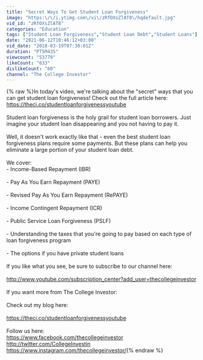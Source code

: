 ```yaml
---
title: "Secret Ways To Get Student Loan Forgiveness"
image: "https:\/\/i.ytimg.com\/vi\/zRfOXsZlAT8\/hqdefault.jpg"
vid_id: "zRfOXsZlAT8"
categories: "Education"
tags: ["Student Loan Forgiveness","Student Loan Debt","Student Loans"]
date: "2021-06-12T10:46:12+03:00"
vid_date: "2018-03-19T07:30:01Z"
duration: "PT5M43S"
viewcount: "53779"
likeCount: "633"
dislikeCount: "60"
channel: "The College Investor"
---
```

{% raw %}In today's video, we're talking about the &quot;secret&quot; ways that you can get student loan forgiveness! Check out the full article here: <a rel="nofollow" target="blank" href="https://theci.co/studentloanforgivenessyoutube">https://theci.co/studentloanforgivenessyoutube</a><br /><br />Student loan forgiveness is the holy grail for student loan borrowers. Just imagine your student loan disappearing and you not having to pay it.<br /><br />Well, it doesn't work exactly like that - even the best student loan forgiveness plans require some payments. But these plans can help you eliminate a large portion of your student loan debt.<br /><br />We cover:<br />- Income-Based Repayment (IBR)<br /><br />- Pay As You Earn Repayment (PAYE)<br /><br />- Revised Pay As You Earn Repayment (RePAYE)<br /><br />- Income Contingent Repayment (ICR)<br /><br />- Public Service Loan Forgiveness (PSLF) <br /><br />- Understanding the taxes that you're going to pay based on each type of loan forgiveness program<br /><br />- The options if you have private student loans<br /><br />If you like what you see, be sure to subscribe to our channel here:<br /><br /><a rel="nofollow" target="blank" href="http://www.youtube.com/subscription_center?add_user=thecollegeinvestor">http://www.youtube.com/subscription_center?add_user=thecollegeinvestor</a><br /><br />If you want more from The College Investor:<br /><br />Check out my blog here: <br /><br /><a rel="nofollow" target="blank" href="https://theci.co/studentloanforgivenessyoutube">https://theci.co/studentloanforgivenessyoutube</a><br /><br />Follow us here:<br /><a rel="nofollow" target="blank" href="https://www.facebook.com/thecollegeinvestor">https://www.facebook.com/thecollegeinvestor</a><br /><a rel="nofollow" target="blank" href="http://twitter.com/CollegeInvestin">http://twitter.com/CollegeInvestin</a><br /><a rel="nofollow" target="blank" href="https://www.instagram.com/thecollegeinvestor/">https://www.instagram.com/thecollegeinvestor/</a>{% endraw %}
